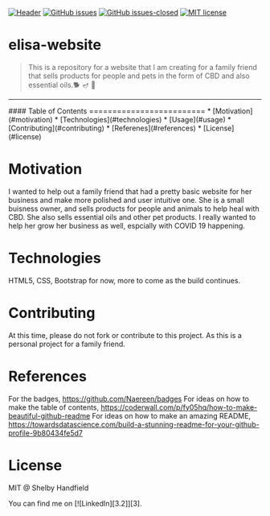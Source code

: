 [![Header](https://raw.githubusercontent.com/elisa-website/<OWNER>/<OWNER>/readme_header.png "Header")](https://github.com/shandfield/elisa-website)
[![GitHub issues](https://img.shields.io/github/issues/Naereen/StrapDown.js.svg)](https://GitHub.com/Naereen/StrapDown.js/issues/)
[![GitHub issues-closed](https://img.shields.io/github/issues-closed/Naereen/StrapDown.js.svg)](https://GitHub.com/Naereen/StrapDown.js/issues?q=is%3Aissue+is%3Aclosed)
[![MIT license](https://img.shields.io/badge/License-MIT-blue.svg)](https://lbesson.mit-license.org/)
# elisa-website
> This is a repository for a website that I am creating for a family friend that sells products for people and pets in the form of CBD and also essential oils.🐕  🪔  🌿 
<hr> 
#### Table of Contents
=========================
* [Motivation](#motivation)
* [Technologies](#technologies)
* [Usage](#usage)
* [Contributing](#contributing)
* [Referenes](#references)
* [License](#license)

# Motivation
I wanted to help out a family friend that had a pretty basic website for her business and make more polished and user intuitive one. She is a small buisness owner, and sells products for people and animals to help heal with CBD. She also sells essential oils and other pet products. I really wanted to help her grow her business as well, espcially with COVID 19 happening. 

# Technologies
HTML5, CSS, Bootstrap for now, more to come as the build continues. 

# Contributing
At this time, please do not fork or contribute to this project. As this is a personal project for a family friend. 

# References
For the badges, https://github.com/Naereen/badges
For ideas on how to make the table of contents, https://coderwall.com/p/fy05hq/how-to-make-beautiful-github-readme
For ideas on how to make an amazing README, https://towardsdatascience.com/build-a-stunning-readme-for-your-github-profile-9b80434fe5d7

# License
MIT @ Shelby Handfield


<!-- Actual text -->

You can find me on [![LinkedIn][3.2]][3].

<!-- Icons -->

[2.2]: https://raw.githubusercontent.com/shandfield/shandfield/master/linkedin-3-16.png (LinkedIn icon without padding)

<!-- Links to your social media accounts -->

[2]: https://www.linkedin.com/in/shelby-handfield-87ba6810b/
